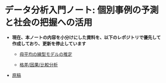 # データ分析入門ノート: 個別事例の予測と社会の把握への活用

- **現在、本ノートの内容を小分けにした資料を、以下のレポジトリで優先して作成しており、更新を停止しています**

    - [母平均の線型モデルの推定](https://tetokawata.github.io/NoteBLP/)
    
    - [格差/因果/比較分析](https://tetokawata.github.io/NoteBalance/)

- [原稿](https://tetokawata.github.io/GentleML4Econ/)
